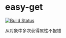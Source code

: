 # easy-get
[![Build Status](https://travis-ci.org/HuangQiii/easy-get.svg?branch=master)](https://travis-ci.org/HuangQiii/easy-get)

从对象中多次获得属性不报错
